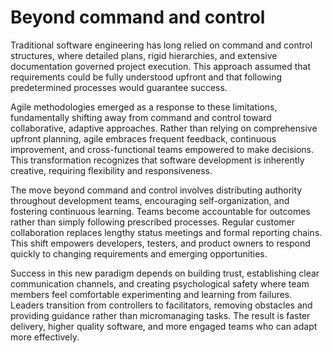 # Beyond command and control

Traditional software engineering has long relied on command and control structures, where detailed plans, rigid hierarchies, and extensive documentation governed project execution. This approach assumed that requirements could be fully understood upfront and that following predetermined processes would guarantee success.

Agile methodologies emerged as a response to these limitations, fundamentally shifting away from command and control toward collaborative, adaptive approaches. Rather than relying on comprehensive upfront planning, agile embraces frequent feedback, continuous improvement, and cross-functional teams empowered to make decisions. This transformation recognizes that software development is inherently creative, requiring flexibility and responsiveness.

The move beyond command and control involves distributing authority throughout development teams, encouraging self-organization, and fostering continuous learning. Teams become accountable for outcomes rather than simply following prescribed processes. Regular customer collaboration replaces lengthy status meetings and formal reporting chains. This shift empowers developers, testers, and product owners to respond quickly to changing requirements and emerging opportunities.

Success in this new paradigm depends on building trust, establishing clear communication channels, and creating psychological safety where team members feel comfortable experimenting and learning from failures. Leaders transition from controllers to facilitators, removing obstacles and providing guidance rather than micromanaging tasks. The result is faster delivery, higher quality software, and more engaged teams who can adapt more effectively.
